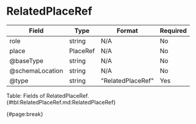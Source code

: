 <!--
    ATTENTION: This file was generated via gradle!
               Do NOT manually edit this file! Any such changes will be overwritten!
-->

# RelatedPlaceRef

| Field | Type | Format | Required |
| ------- | ------- | ------- | --- |
| role | string | N/A | No |
| place | PlaceRef | N/A | No |
| @baseType | string | N/A | No |
| @schemaLocation | string | N/A | No |
| @type | string | "RelatedPlaceRef" | Yes |

Table: Fields of RelatedPlaceRef. {#tbl:RelatedPlaceRef.md:RelatedPlaceRef}

{#page:break}
